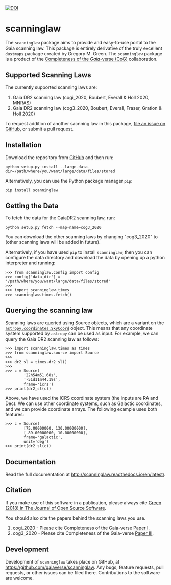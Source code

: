 [![DOI](http://joss.theoj.org/papers/10.21105/joss.00695/status.svg)](https://doi.org/10.21105/joss.00695)

scanninglaw
==================

The ``scanninglaw`` package aims to provide and easy-to-use portal to the Gaia scanning law.
This package is entirely derivative of the truly excellent ``dustmaps`` package created by Gregory M. Green.
The ``scanninglaw`` package is a product of the [Completeness of the *Gaia*-verse (CoG)](https://www.gaiaverse.space/) collaboration.

Supported Scanning Laws
-----------------------------

The currently supported scanning laws are:

1. Gaia DR2 scanning law (cogi_2020, Boubert, Everall & Holl 2020, MNRAS)
2. Gaia DR2 scanning law (cog3_2020, Boubert, Everall, Fraser, Gration & Holl 2020)

To request addition of another sacnning law in this package, [file an issue on
GitHub](https://github.com/gaiaverse/scanninglaw/issues), or submit a pull request.


Installation
------------

Download the repository from [GitHub](https://github.com/gaiaverse/scanninglaw) and
then run:

    python setup.py install --large-data-dir=/path/where/you/want/large/data/files/stored

Alternatively, you can use the Python package manager `pip`:

    pip install scanninglaw


Getting the Data
----------------

To fetch the data for the GaiaDR2 scanning law, run:

    python setup.py fetch --map-name=cog3_2020

You can download the other scanning laws by changing "cog3_2020" to (other scanning laws will be added in future).

Alternatively, if you have used `pip` to install `scanninglaw`, then you can
configure the data directory and download the data by opening up a python
interpreter and running:

    >>> from scanninglaw.config import config
    >>> config['data_dir'] = '/path/where/you/want/large/data/files/stored'
    >>>
    >>> import scanninglaw.times
    >>> scanninglaw.times.fetch()


Querying the scanning law
-----------------

Scanning laws are queried using Source objects, which are a variant on the
[`astropy.coordinates.SkyCoord`](http://docs.astropy.org/en/stable/api/astropy.coordinates.SkyCoord.html#astropy.coordinates.SkyCoord)
object. This means that any coordinate system supported by `astropy` can be
used as input. For example, we can query the Gaia DR2 scanning law as follows:

    >>> import scanninglaw.times as times
    >>> from scanninglaw.source import Source
    >>>
    >>> dr2_sl = times.dr2_sl()
    >>>
    >>> c = Source(
            '22h54m51.68s',
            '-51d11m44.19s',
            frame='icrs')
    >>> print(dr2_sl(c))


Above, we have used the ICRS coordinate system (the inputs are RA and Dec). We
can use other coordinate systems, such as Galactic coordinates, and we can
provide coordinate arrays. The following example uses both features:

    >>> c = Source(
            [75.00000000, 130.00000000],
            [-89.00000000, 10.00000000],
            frame='galactic',
            unit='deg')
    >>> print(dr2_sl(c))



Documentation
-------------

Read the full documentation at http://scanninglaw.readthedocs.io/en/latest/.


Citation
--------

If you make use of this software in a publication, please always cite
[Green (2018) in The Journal of Open Source Software](https://doi.org/10.21105/joss.00695).

You should also cite the papers behind the scanning laws you use.

1. cogi_2020 - Please cite Completeness of the Gaia-verse [Paper I](https://ui.adsabs.harvard.edu/abs/2020arXiv200414433B/abstract).
2. cog3_2020 - Please cite Completeness of the Gaia-verse [Paper III](https://ui.adsabs.harvard.edu/abs/2020arXiv201110578B/abstract).

Development
-----------

Development of `scanninglaw` takes place on GitHub, at
https://github.com/gaiaverse/scanninglaw. Any bugs, feature requests, pull requests,
or other issues can be filed there. Contributions to the software are welcome.
